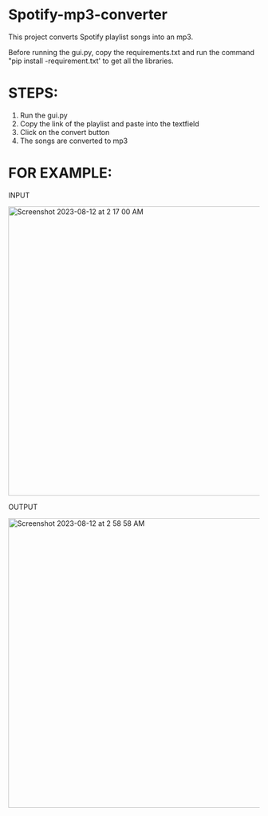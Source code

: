# Spotify-mp3-converter

This project converts Spotify playlist songs into an mp3.

Before running the gui.py, copy the requirements.txt and run the command "pip install -requirement.txt' to get all the libraries.

# STEPS:
1. Run the gui.py
2. Copy the link of the playlist and paste into the textfield
3. Click on the convert button
4. The songs are converted to mp3

# FOR EXAMPLE: 

INPUT

<img width="579" alt="Screenshot 2023-08-12 at 2 17 00 AM" src="https://github.com/vrac10/Spotify-mp3-converter/assets/114876337/4128e8ff-a1b1-4c1a-97d8-622241b55b64">

OUTPUT

<img width="580" alt="Screenshot 2023-08-12 at 2 58 58 AM" src="https://github.com/vrac10/Spotify-mp3-converter/assets/114876337/f2bce0ee-c9e7-4ecb-91eb-c5094d7035ce">

